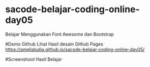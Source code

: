 # sacode-belajar-coding-online-day05
Belajar Menggunakan Font Awesome dan  Bootstrap 

#Demo Github 
Lihat Hasil desain Github Pages https://amelialudia.github.io/sacode-belajar-coding-online-day05/

#Screenshoot Hasil Belajar

